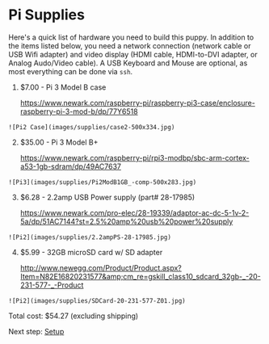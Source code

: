Pi Supplies
===========

Here's a quick list of hardware you need to build this puppy. In addition to
the items listed below, you need a network connection (network cable or USB
Wifi adapter) and video display (HDMI cable, HDMI-to-DVI adapter, or Analog
Audo/Video cable). A USB Keyboard and Mouse are optional, as most everything
can be done via `ssh`.

  1. $7.00 - Pi 3 Model B case
  
     https://www.newark.com/raspberry-pi/raspberry-pi3-case/enclosure-raspberry-pi-3-mod-b/dp/77Y6518
    
    ![Pi2 Case](images/supplies/case2-500x334.jpg)

  2. $35.00 - Pi 3 Model B+
  
     https://www.newark.com/raspberry-pi/rpi3-modbp/sbc-arm-cortex-a53-1gb-sdram/dp/49AC7637
      
    ![Pi3](images/supplies/Pi2ModB1GB_-comp-500x283.jpg)

  3. $6.28 - 2.2amp USB Power supply (part# 28-17985)
  
     https://www.newark.com/pro-elec/28-19339/adaptor-ac-dc-5-1v-2-5a/dp/51AC7144?st=2.5%20amp%20usb%20power%20supply
  
    ![Pi2](images/supplies/2.2ampPS-28-17985.jpg)

  4. $5.99 - 32GB microSD card w/ SD adapter
  
     http://www.newegg.com/Product/Product.aspx?Item=N82E16820231577&amp;cm_re=gskill_class10_sdcard_32gb-_-20-231-577-_-Product

    ![Pi2](images/supplies/SDCard-20-231-577-Z01.jpg)

Total cost: $54.27 (excluding shipping)

Next step: [Setup](setup.html)
